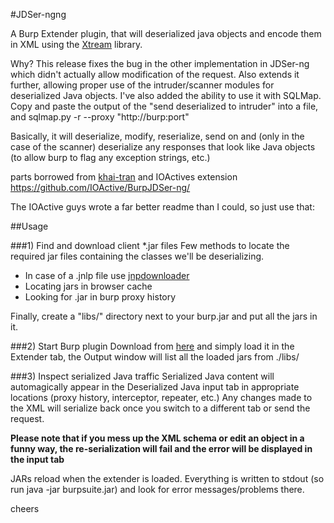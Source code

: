 #JDSer-ngng



A Burp Extender plugin, that will deserialized java objects and encode them in XML using the [Xtream](http://xstream.codehaus.org/) library.

Why? This release fixes the bug in the other implementation in JDSer-ng which didn't actually allow modification of the request. Also extends it further, allowing proper use of the intruder/scanner modules for deserialized Java objects. I've also added the ability to use it with SQLMap. Copy and paste the output of the "send deserialized to intruder" into a file, and sqlmap.py -r <file> --proxy "http://burp:port"

Basically, it will deserialize, modify, reserialize, send on and (only in the case of the scanner) deserialize any responses that look like Java objects (to allow burp to flag any exception strings, etc.)

parts borrowed from [khai-tran](https://github.com/khai-tran/BurpJDSer) and IOActives extension https://github.com/IOActive/BurpJDSer-ng/

The IOActive guys wrote a far better readme than I could, so just use that:

##Usage

###1) Find and download client *.jar files
Few methods to locate the required jar files containing the classes we'll be deserializing.
* In case of a .jnlp file use [jnpdownloader](https://code.google.com/p/jnlpdownloader/)
* Locating jars in browser cache
* Looking for .jar in burp proxy history

Finally, create a "libs/" directory next to your burp.jar and put all the jars in it.

###2) Start Burp plugin
Download from [here](https://github.com/jonmurrayncc/JDSer-ngng/raw/master/Executables/BurpJDSer-ngng.jar) and simply load it in the Extender tab, the Output window will list all the loaded jars from ./libs/ 


###3) Inspect serialized Java traffic
Serialized Java content will automagically appear in the Deserialized Java input tab in appropriate locations (proxy history, interceptor, repeater, etc.)
Any changes made to the XML will serialize back once you switch to a different tab or send the request.

**Please note that if you mess up the XML schema or edit an object in a funny way, the re-serialization will fail and the error will be displayed in the input tab**

JARs reload when the extender is loaded. Everything is written to stdout (so run java -jar burpsuite.jar) and look for error messages/problems there.

cheers
